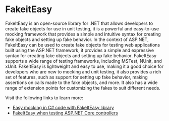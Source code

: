 # FakeitEasy

FakeItEasy is an open-source library for .NET that allows developers to create fake objects for use in unit testing, it is a powerful and easy-to-use mocking framework that provides a simple and intuitive syntax for creating fake objects and setting up fake behavior. In the context of ASP.NET, FakeItEasy can be used to create fake objects for testing web applications built using the ASP.NET framework, it provides a simple and expressive syntax for creating fake objects and setting up fake behavior. FakeItEasy supports a wide range of testing frameworks, including MSTest, NUnit, and xUnit. FakeItEasy is lightweight and easy to use, making it a good choice for developers who are new to mocking and unit testing, it also provides a rich set of features, such as support for setting up fake behavior, making assertions on calls made to the fake objects, and more. It also has a wide range of extension points for customizing the fakes to suit different needs.

Visit the following links to learn more:

- [Easy mocking in C# code with FakeItEasy library](https://devislandblog.wordpress.com/2018/05/09/easy-mocking-in-c-code-with-fakeiteasy-library/)
- [FakeItEasy when testing ASP.NET Core controllers](https://stackoverflow.com/questions/56170818/how-to-fake-an-interface-method-dynamically-with-fakeiteasy-when-testing-asp-net)
